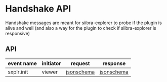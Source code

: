 <!-- DO NOT MODIFY DIRECTLY. CREATED PROGRAMMATICALLY WITH src/api/generateSchema.mjs -->
# Handshake API

Handshake messages are meant for siibra-explorer to probe if the plugin is alive and well (and also a way for the plugin to check if siibra-explorer is responsive)

## API

<!-- DO NOT UPDATE THIS AND BELOW: UPDATED BY SCRIPT -->

| event name | initiator | request | response |
| --- | --- | --- | --- |
| sxplr.init | viewer | [jsonschema](sxplr.init__fromSxplr__request.json) | [jsonschema](sxplr.init__fromSxplr__response.json) |
